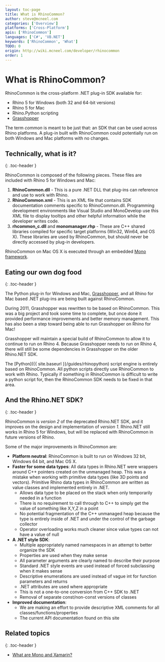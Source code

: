 ```yaml
---
layout: toc-page
title: What is RhinoCommon?
author: steve@mcneel.com
categories: ['Overview']
platforms: ['Cross-Platform']
apis: ['RhinoCommon']
languages: ['C#', 'VB.NET']
keywords: ['RhinoCommon', 'What']
TODO: 0
origin: http://wiki.mcneel.com/developer/rhinocommon
order: 1
---
```


# What is RhinoCommon?

RhinoCommon is the cross-platform .NET plug-in SDK available for:

- Rhino 5 for Windows (both 32 and 64-bit versions)
- Rhino 5 for Mac
- Rhino.Python scripting
- [Grasshopper](http://www.grasshopper3d.com)

The term _common_ is meant to be just that: an SDK that can be used across Rhino platforms. A plug-in built with RhinoCommon could potentially run on both Windows and Mac platforms with no changes.

## Technically, what is it?
{: .toc-header }

RhinoCommon is composed of the following pieces.  These files are included with Rhino 5 for Windows and Mac:

1. **RhinoCommon.dll** - This is a pure .NET DLL that plug-ins can reference and use to work with Rhino.
1. **RhinoCommon.xml** - This is an XML file that contains SDK documentation comments specific to RhinoCommon.dll. Programming development environments like Visual Studio and MonoDevelop use this XML file to display tooltips and other helpful information while the developer writes code.
1. **rhcommon_c.dll** and **monomanager.rhp** - These are C++ shared libraries compiled for specific target platforms (Win32, Win64, and OS X). These libraries are used by RhinoCommon, but should never be directly accessed by plug-in developers.

RhinoCommon on Mac OS X is executed through an embedded [Mono framework](http://www.mono-project.com/).

## Eating our own dog food
{: .toc-header }

The Python plug-in for Windows and Mac, [Grasshopper](http://www.grasshopper3d.com), and all Rhino for Mac based .NET plug-ins are being built against RhinoCommon.

During 2011, Grasshopper was rewritten to be based on RhinoCommon.  This was a big project and took some time to complete, but once done it provided performance improvements and better memory management.  This has also been a step toward being able to run Grasshopper on Rhino for Mac!

Grasshopper will maintain a special build of RhinoCommon to allow it to continue to run on Rhino 4.  Because Grasshopper needs to run on Rhino 4, there will still be some dependencies in Grasshopper on the older Rhino.NET SDK.

The [Python]({{ site.baseurl }}/guides/rhinopython) script engine is entirely based on RhinoCommon.  All python scripts directly use RhinoCommon to work with Rhino. Typically if something in RhinoCommon is difficult to write a python script for, then the RhinoCommon SDK needs to be fixed in that area.

## And the Rhino.NET SDK?
{: .toc-header }

RhinoCommon is *version 2* of the deprecated Rhino.NET SDK, and it improves on the design and implementation of *version 1*.  Rhino.NET still works in Rhino 5 for Windows, but will be replaced with RhinoCommon in future versions of Rhino.  

Some of the major improvements in RhinoCommon are:

- **Platform neutral**: RhinoCommon is built to run on Windows 32 bit, Windows 64 bit, and Mac OS X.
- **Faster for some data types**: All data types in Rhino.NET were wrappers around C++ pointers created on the unmanaged heap. This was a mistake when working with primitive data types (like 3D points and vectors). Primitive Rhino data types in RhinoCommon are written as value classes and implemented entirely in .NET.
   - Allows data type to be placed on the stack when only temporarily needed in a function
   - There is no requirement to call through to C++ to simply get the value of something like X,Y,Z in a point
   - No potential fragmentation of the C++ unmanaged heap because the type is entirely inside of .NET and under the control of the garbage collector
   - Operator overloading works much cleaner since value types can not have a value of null
- **A .NET style SDK**:
   - Multiple appropriately named namespaces in an attempt to better organize the SDK
   - Properties are used when they make sense
   - All parameter arguments are clearly named to describe their purpose
   - Standard .NET style events are used instead of forced subclassing when it makes sense
   - Descriptive enumerations are used instead of vague int for function parameters and returns
   - .NET attributes are used where appropriate
   - This is not a one-to-one conversion from C++ SDK to .NET
   - Removal of separate const/non-const versions of classes
- **Improved documentation**:
   - We are making an effort to provide descriptive XML comments for all classes/functions/properties
   - The current API documentation found on this site

## Related topics
{: .toc-header }

- [What are Mono and Xamarin?](/guides/rhinocommon/what_are_mono_and_xamarin/)
